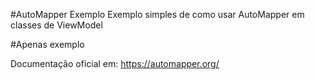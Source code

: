 ﻿#AutoMapper Exemplo
Exemplo simples de como usar AutoMapper em classes de ViewModel

#Apenas exemplo

Documentação oficial em: 
https://automapper.org/